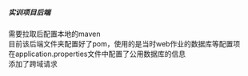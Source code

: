 ##### 实训项目后端
需要拉取后配置本地的maven<br>
目前该后端文件夹配置好了pom，使用的是当时web作业的数据库等配置项<br>
在application.properties文件中配置了公用数据库的信息<br>
添加了跨域请求
